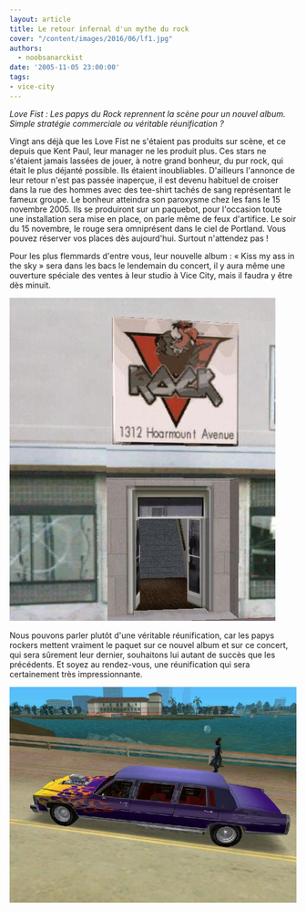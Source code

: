 ```yaml
---
layout: article
title: Le retour infernal d'un mythe du rock
cover: "/content/images/2016/06/lf1.jpg"
authors:
  - noobsanarckist
date: '2005-11-05 23:00:00'
tags:
- vice-city
---
```


_Love Fist : Les papys du Rock reprennent la scène pour un nouvel album. Simple stratégie commerciale ou véritable réunification ?_

Vingt ans déjà que les Love Fist ne s'étaient pas produits sur scène, et ce depuis que Kent Paul, leur manager ne les produit plus. Ces stars ne s'étaient jamais lassées de jouer, à notre grand bonheur, du pur rock, qui était le plus déjanté possible. Ils étaient inoubliables. D'ailleurs l'annonce de leur retour n'est pas passée inaperçue, il est devenu habituel de croiser dans la rue des hommes avec des tee-shirt tachés de sang représentant le fameux groupe. Le bonheur atteindra son paroxysme chez les fans le 15 novembre 2005. Ils se produiront sur un paquebot, pour l'occasion toute une installation sera mise en place, on parle même de feux d'artifice. Le soir du 15 novembre, le rouge sera omniprésent dans le ciel de Portland. Vous pouvez réserver vos places dès aujourd'hui. Surtout n'attendez pas !

Pour les plus flemmards d'entre vous, leur nouvelle album : « Kiss my ass in the sky » sera dans les bacs le lendemain du concert, il y aura même une ouverture spéciale des ventes à leur studio à Vice City, mais il faudra y être dès minuit.

![](/content/images/2005/01/lf2.jpg)

Nous pouvons parler plutôt d'une véritable réunification, car les papys rockers mettent vraiment le paquet sur ce nouvel album et sur ce concert, qui sera sûrement leur dernier, souhaitons lui autant de succès que les précédents. Et soyez au rendez-vous, une réunification qui sera certainement très impressionnante.

![](/content/images/2005/01/lf.jpg)
